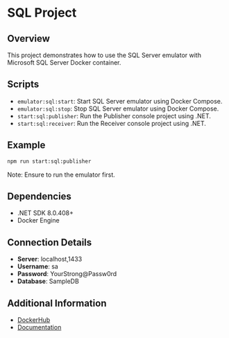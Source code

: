 # SQL Project

## Overview
This project demonstrates how to use the SQL Server emulator with Microsoft SQL Server Docker container.

## Scripts
- `emulator:sql:start`: Start SQL Server emulator using Docker Compose.
- `emulator:sql:stop`: Stop SQL Server emulator using Docker Compose.
- `start:sql:publisher`: Run the Publisher console project using .NET.
- `start:sql:receiver`: Run the Receiver console project using .NET.

## Example
```bash
npm run start:sql:publisher
```

Note: Ensure to run the emulator first.

## Dependencies
- .NET SDK 8.0.408+
- Docker Engine

## Connection Details
- **Server**: localhost,1433
- **Username**: sa
- **Password**: YourStrong@Passw0rd
- **Database**: SampleDB

## Additional Information
- [DockerHub](https://hub.docker.com/r/microsoft/mssql-server)
- [Documentation](https://learn.microsoft.com/en-us/sql/linux/sql-server-linux-docker-container-deployment) 